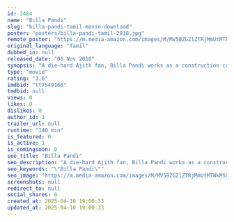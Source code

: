 ```yaml
---
id: 2484
name: "Billa Pandi"
slug: "billa-pandi-tamil-movie-download"
poster: "posters/billa-pandi-tamil-2018.jpg"
remote_poster: "https://m.media-amazon.com/images/M/MV5BZGZlZTRjMmUtMTNkMS00OTQzLTkxNjEtYjI0MTVjNzc1MTQ5XkEyXkFqcGdeQXVyMTEzNzg0Mjkx._V1_SX300.jpg"
original_language: "Tamil"
dubbed_in: null
released_date: "06 Nov 2018"
synopsis: "A die-hard Ajith fan, Billa Pandi works as a construction contractor and dedicates the rest of his time to helping others in his neighbourhood. He is in love with his aunt's daughter, Valli, but life drastically changes for him wh..."
type: "movie"
rating: "3.6"
imdbid: "tt7549168"
tmdbid: null
views: 0
likes: 0
dislikes: 0
author_id: 1
trailer_url: null
runtime: "140 min"
is_featured: 0
is_active: 1
is_comingsoon: 0
seo_title: "Billa Pandi"
seo_description: "A die-hard Ajith fan, Billa Pandi works as a construction contractor and dedicates the rest of his time to helping others in his neighbourhood. He is in love with his aunt's daughter, Valli, but life drastically changes for him wh..."
seo_keywords: "\"Billa Pandi\""
seo_image: "https://m.media-amazon.com/images/M/MV5BZGZlZTRjMmUtMTNkMS00OTQzLTkxNjEtYjI0MTVjNzc1MTQ5XkEyXkFqcGdeQXVyMTEzNzg0Mjkx._V1_SX300.jpg"
screenshots: null
redirect_to: null
social_shares: 0
created_at: 2025-04-10 19:00:33
updated_at: 2025-04-10 19:00:33
---
```


